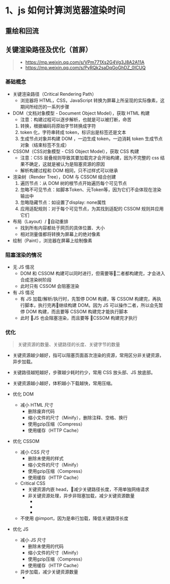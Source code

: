 # 1、js 如何计算浏览器渲染时间

## 重绘和回流

## 关键渲染路径及优化（首屏）

> - https://mp.weixin.qq.com/s/VPm771Xs2G4Vg3J8A2A11A
> - https://mp.weixin.qq.com/s/PyRQk2saDqGoGhDZ_0ICUQ

### 基础概念

- 关键渲染路径（Critical Rendering Path）
    - 浏览器将 HTML，CSS，JavaScript 转换为屏幕上所呈现的实际像素，这期间所经历的一系列步骤
- DOM（文档对象模型 - Document Object Model），获取 HTML 构建
    - 注意：构建过程可以逐步解析，也就是可以被打断，命苦
    1. 转换，根据编码将原始字节转换成字符
    2. token 化，字符串转成 token，标识出是标签还是文本
    3. 生成节点对象并构建 DOM ，一边生成 token，一边消耗 token 生成节点对象（结束标签不生成）
- CSSOM（CSS对象模型 - CSS Object Model），获取 CSS 构建
    - 注意：CSS 层叠规则导致其要加载完才会开始构建，因为不完整的 css 结果不确定，这就是被认为是阻塞资源的原因
    - 解析构建过程和 DOM 相同，只不过样式可以继承
- 渲染树（Render Tree），DOM 与 CSSOM 结合创建
    1. 遍历节点：从 DOM 树的根节点开始遍历每个可见节点
    2. 忽略不可见节点：如脚本Token、元Token等，因为它们不会体现在渲染输出中
    3. 忽略隐藏节点：如设置了display: none属性
    4. 应用适配规则：对于每个可见节点，为其找到适配的 CSSOM 规则并应用它们
- 布局（Layout）/ 自动重排
    - 找到所有内容都处于网页的具体位置、大小
    - 相对测量值都将转换为屏幕上的绝对像素
- 绘制（Paint），浏览器在屏幕上绘制像素

### 阻塞渲染的情况

- 无 JS 情况
    - DOM 和 CSSOM 构建可以同时进行，但需要等二者都构建完，才会进入合成渲染树阶段
    - 此时只有 CSSOM 会阻塞渲染
- 有 JS 情况
    - 有 JS 加载/解析/执行时，先暂停 DOM 构建，等 CSSOM 构建完，再执行脚本，执行完再继续构建 DOM。因为 JS 可以操作二者，所以会先暂停 DOM 构建，而且要等 CSSOM 构建完才能执行脚本
    - 此时 JS 也会阻塞渲染，而且要等 CSSOM 构建完才执行

### 优化

> 关键资源的数量、关键路径的长度、关键字节的数量

- 关键资源越少越好，指可以阻塞页面首次渲染的资源，常用区分非关键资源，异步加载。
- 关键路径越短越好，步骤越少耗时约少，常用 CSS 放头部、JS 放底部。
- 关键资源越小越好，体积越小下载越快，常用压缩。

- 优化 DOM 
    - 减小 HTML 尺寸
        - 删除废弃代码
        - 缩小文件的尺寸（Minify），删除注释、空格、换行
        - 使用gzip压缩（Compress）
        - 使用缓存（HTTP Cache）
- 优化 CSSOM 
    - 减小 CSS 尺寸
        - 删除未使用的样式
        - 缩小文件的尺寸（Minify）
        - 使用gzip压缩（Compress）
        - 使用缓存（HTTP Cache）
    - Critical CSS
        - 关键资源内嵌 head，减少关键路径长度，不用单独网络请求
        - 非关键资源处理，异步非阻塞加载，减少关键资源数量
            - <link href="style.css" rel="stylesheet" media="print" onload="this.media='all'">
            - <link rel="preload" href="style.css" as="style" onload="this.rel='stylesheet'">
            - <link rel="alternate stylesheet" href="style.css" onload="this.rel='stylesheet'">
    - 不使用 @import，因为是串行加载，降低关键路径长度
- 优化 JS
    - 减小 JS 尺寸
        - 删除未使用的代码
        - 缩小文件的尺寸（Minify）
        - 使用gzip压缩（Compress）
        - 使用缓存（HTTP Cache）
    - 异步加载，减少关键资源数量
        - <script async src=""></script>
